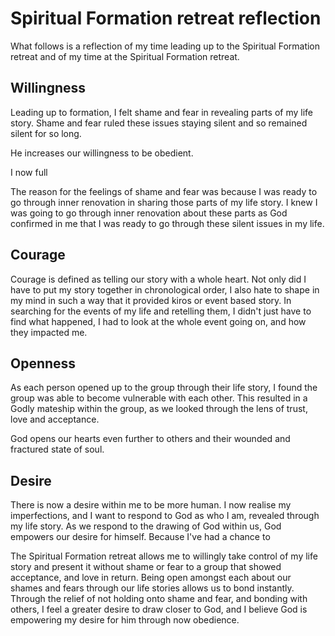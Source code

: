 # Spiritual Formation retreat reflection

What follows is a reflection of my time leading up to the Spiritual Formation retreat and of my time at the Spiritual Formation retreat.

## Willingness
Leading up to formation, I felt shame and fear in revealing parts of my life story. Shame and fear ruled these issues staying silent and so remained silent for so long.

He increases our willingness to be obedient.

I now full 

The reason for the feelings of shame and fear was because I was ready to go through inner renovation in sharing those parts of my life story. I knew I was going to go through inner renovation about these parts as God confirmed in me that I was ready to go through these silent issues in my life.

## Courage

Courage is defined as telling our story with a whole heart. Not only did I have to put my story together in chronological order, I also hate to shape in my mind in such a way that it provided kiros or event based story. In searching for the events of my life and retelling them, I didn't just have to find what happened, I had to look at the whole event going on, and how they impacted me. 

## Openness

As each person opened up to the group through their life story, I found the group was able to become vulnerable with each other. This resulted in a Godly mateship within the group, as we looked through the lens of trust, love and acceptance. 

God opens our hearts even further to others and their wounded and fractured state of soul.

## Desire

There is now a desire within me to be more human. I now realise my imperfections, and I want to respond to God as who I am, revealed through my life story. As we respond to the drawing of God within us, God empowers our desire for himself. Because I've had a chance to 

The Spiritual Formation retreat allows me to willingly take control of my life story and present it without shame or fear to a group that showed acceptance, and love in return. Being open amongst each about our shames and fears through our life stories allows us to bond instantly. Through the relief of not holding onto shame and fear, and bonding with others, I feel a greater desire to draw closer to God, and I believe God is empowering my desire for him through now obedience. 

